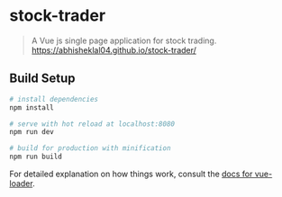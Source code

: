 # stock-trader

> A Vue js single page application for stock trading. 
> https://abhisheklal04.github.io/stock-trader/

## Build Setup

``` bash
# install dependencies
npm install

# serve with hot reload at localhost:8080
npm run dev

# build for production with minification
npm run build
```

For detailed explanation on how things work, consult the [docs for vue-loader](http://vuejs.github.io/vue-loader).
